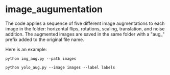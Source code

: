 # image_augumentation
The code applies a sequence of five different image augmentations to each image in the folder: horizontal flips, rotations, scaling, translation, and noise addition. The augmented images are saved in the same folder with a "aug_" prefix added to the original file name.

Here is an example:
```
python img_aug.py --path images
```

```
python yolo_aug.py --image images --label labels

```
